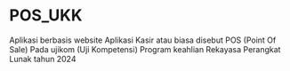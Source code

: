 # POS_UKK

Aplikasi berbasis website Aplikasi Kasir atau biasa disebut POS (Point Of Sale) Pada ujikom (Uji Kompetensi) Program keahlian Rekayasa Perangkat Lunak tahun 2024
